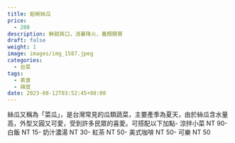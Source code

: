 ```yaml
---
title: 蛤蜊絲瓜
price:
  - 280
description: 鮮甜爽口，消暑降火，養顏開胃
draft: false
weight: 1
image: images/img_1587.jpeg
categories:
  - 台菜
tags:
  - 素食
  - 辣度
date: 2023-08-12T03:52:45+08:00
---
```

絲瓜又稱為「菜瓜」，是台灣常見的瓜類蔬菜，主要產季為夏天，由於絲瓜含水量高，外型又圓又可愛，受到許多民眾的喜愛。可搭配以下加點- 涼拌小菜  NT 90- 白飯 NT 15- 奶汁濃湯 NT 30- 紅茶  NT 50- 美式咖啡 NT 50- 可樂 NT 50